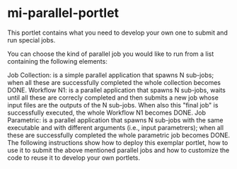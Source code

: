 # mi-parallel-portlet

This portlet contains what you need to develop your own one to submit and run special jobs.

You can choose the kind of parallel job you would like to run from a list containing the following elements:

Job Collection: is a simple parallel application that spawns N sub-jobs; when all these are successfully  completed the whole collection becomes DONE.
Workflow N1: is a parallel application that spawns N sub-jobs, waits until all these are correcly completed and then submits a new job whose input files are the outputs of the N sub-jobs. When also this "final job" is successfully executed, the whole Workflow N1 becomes DONE.
Job Parametric: is a parallel application that spawns N sub-jobs with the same executable and with different arguments (i.e., input parametrers); when all these are successfully completed the whole parametric job becomes DONE.
The following instructions show how to deploy this exemplar portlet, how to use it to submit the above mentioned parallel jobs and how to customize the code to reuse it to develop your own portlets.

